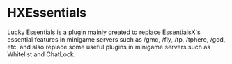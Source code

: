 # HXEssentials

Lucky Essentials is a plugin mainly created to replace EssentialsX's essential features in minigame servers such as /gmc, /fly, /tp, /tphere, /god, etc. and also replace some useful plugins in minigame servers such as Whitelist and ChatLock.

